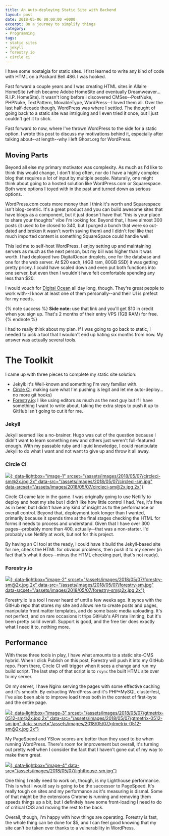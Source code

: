 ```yaml
---
title: An Auto-deploying Static Site with Backend
layout: post
date: 2018-05-06 00:00:00 +0000
excerpt: On a journey to simplify things
category:
- Programming
tags:
- static sites
- jekyll
- forestry.io
- circle ci
---
```

I have some nostalgia for static sites. I first learned to write any kind of code with HTML on a Packard Bell 486. I was hooked.

Fast forward a couple years and I was creating HTML sites in Allaire HomeSite (which became Adobe HomeSite and eventually Dreamweaver... R.I.P. HomeSite). It wasn't long before I discovered CMSes--PostNuke, PHPNuke, TextPattern, MovableType, WordPress--I loved them all. Over the last half-decade though, WordPress was where I settled. The thought of going back to a static site was intriguing and I even tried it once, but I just couldn't get it to stick.

Fast forward to now, where I've thrown WordPress to the side for a static option. I wrote this post to discuss my motivations behind it, especially after talking about--at length--why I left Ghost.org for WordPress.

## Moving Parts

Beyond all else my primary motivator was complexity. As much as I'd like to think this would change, I don't blog often, nor do I have a highly complex blog that requires a lot of input by multiple people. Naturally, one might think about going to a hosted solution like WordPress.com or Squarespace. Both were options I toyed with in the past and turned down as serious options.

WordPress.com costs more money than I think it's worth and Squarespace isn't blog-centric. It's a great product and you can build awesome sites that have blogs as a component, but it just doesn't have that "this is your place to share your thoughts" vibe I'm looking for. Beyond that, I have almost 300 posts (it used to be closed to 340, but I purged a bunch that were so out-dated and broken it wasn't worth saving them) and I didn't feel like that much imported content is something SquareSpace could handle well.

This led me to self-host WordPress. I enjoy setting up and maintaining servers as much as the next person, but my bill was higher than it was worth. I had deployed two DigitalOcean droplets, one for the database and one for the web server. At $20 each, (4GB ram, 80GB SSD) it was getting pretty pricey. I could have scaled down and even put both functions into one server, but even then I wouldn't have felt comfortable spending any less than $20.

I would vouch for [Digital Ocean](https://m.do.co/c/b3e840db07ba) all day long, though. They're great people to work with--I know at least one of them personally--and their UI is prefect for my needs.

{% note success %}
**Side note:** use that link and you'll get $10 in credit when you sign up. That's 2 months of their entry VPS (1GB RAM) for free.
{% endnote %}

I had to really think about my plan. If I was going to go back to static, I needed to pick a tool that I wouldn't end up hating six months from now. My answer was actually several tools.

# The Toolkit

I came up with three pieces to complete my static site solution:

* Jekyll: it's Well-known and something I'm very familiar with.
* [Circle CI](https://circleci.com): making sure what I'm pushing is legit and let me auto-deploy... no more git hooks)
* [Forestry.io](https://forestry.io): I like using editors as much as the next guy but if I have something I want to write about, taking the extra steps to push it up to GitHub isn't going to cut it for me.

### Jekyll

Jekyll seemed like a no-brainer. Hugo was out of the question because I didn't want to learn something new and others just weren't full-featured enough. With my passable ruby and liquid knowledge, I could manipulate Jekyll to do what I want and not want to give up and throw it all away.

### Circle CI

[![](/assets/images/2018/05/07/circleci-sm.jpg){: data-lightbox="image-1" srcset="/assets/images/2018/05/07/circleci-sm@2x.jpg 2x" data-src="/assets/images/2018/05/07/circleci-sm.jpg" data-srcset="/assets/images/2018/05/07/circleci-sm@2x.jpg 2x"}](/assets/images/2018/05/07/circleci.jpg)

Circle CI came late in the game. I was originally going to use Netlify to deploy and host my site but I didn't like how little control I had. Yes, it's free as in beer, but I didn't have any kind of insight as to the performance or overall control. Beyond that, deployment took longer than I wanted, primarily because it spends time at the final stages checking the HTML for forms it needs to process and understand. Given that I have over 300 pages--probably more than 400, actually--that was a non-starter. I'd probably use Netlify at work, but not for this project.

By having an CI tool at the ready, I could have it build the Jekyll-based site for me, check the HTML for obvious problems, then push it to my server (in fact that's what it does--minus the HTML checking part, that's not ready).

### Forestry.io

[![](/assets/images/2018/05/07/forestry-sm.jpg){: data-lightbox="image-2" srcset="/assets/images/2018/05/07/forestry-sm@2x.jpg 2x" data-src="/assets/images/2018/05/07/forestry-sm.jpg" data-srcset="/assets/images/2018/05/07/forestry-sm@2x.jpg 2x"}](/assets/images/2018/05/07/forestry.jpg)

Forestry.io is a tool I never heard of until a few weeks ago. It syncs with the GitHub repo that stores my site and allows me to create posts and pages, manipulate front matter templates, and do some basic media uploading. It's not perfect, and on rare occasions it trips GitHub's API rate limiting, but it's been pretty solid overall. Support is good, and the free tier does exactly what I need it to, nothing more.

## Performance

With these three tools in play, I have what amounts to a static site-CMS hybrid. When I click Publish on this post, Forestry will push it into my GitHub repo. From there, Circle CI will trigger when it sees a change and run my build script. The last step of that script is to `rsync` the built HTML site over to my server.

On my server, I have Nginx serving the pages with some effective caching and it's smooth. By extracting WordPress and it's PHP+MySQL clusterfest, I've also been able to improve load times both in the context of first-byte and the entire page.

[![](/assets/images/2018/05/07/gtmetrix-0512-sm.jpg){: data-lightbox="image-3" srcset="/assets/images/2018/05/07/gtmetrix-0512-sm@2x.jpg 2x" data-src="/assets/images/2018/05/07/gtmetrix-0512-sm.jpg" data-srcset="/assets/images/2018/05/07/gtmetrix-0512-sm@2x.jpg 2x"}](/assets/images/2018/05/07/gtmetrix-0512.jpg)

My PageSpeed and YSlow scores are better than they used to be when running WordPress. There's room for improvement but overall, it's turning out pretty well when I consider the fact that I haven't gone out of my way to make them great. 

[![](/assets/images/2018/05/07/lighthouse-sm.jpg){: data-lightbox="image-4" data-src="/assets/images/2018/05/07/lighthouse-sm.jpg"}](/assets/images/2018/05/07/lighthouse.jpg)

One thing I really need to work on, though, is my Lighthouse performance. This is what I would say is going to be the successor to PageSpeed. It's really tough on sites and my performance as it's measuring is dismal. Some of that might be the extensions Chrome is running and removing them speeds things up a bit, but I definitely have some front-loading I need to do of critical CSS and moving the rest to the back. 

Overall, though, I'm happy with how things are operating. Forestry is fast, the whole thing can be done for $5, and I can feel good knowing that my site can't be taken over thanks to a  vulnerability in WordPress. 